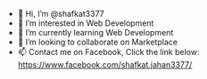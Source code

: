 - 👋 Hi, I’m @shafkat3377
- 👀 I’m interested in Web Development
- 🌱 I’m currently learning Web Development 
- 💞️ I’m looking to collaborate on Marketplace
- 📫 Contact me on Facebook, Click the link below:
   https://www.facebook.com/shafkat.jahan3377/

<!---
shafkat3377/shafkat3377 is a ✨ special ✨ repository because its `README.md` (this file) appears on your GitHub profile.
You can click the Preview link to take a look at your changes.
--->
